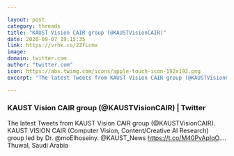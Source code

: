 ```yaml
---

layout: post
category: threads
title: "KAUST Vision CAIR group (@KAUSTVisionCAIR)"
date: 2020-09-07 19:15:35
link: https://vrhk.co/2ZfLcmx
image: 
domain: twitter.com
author: "twitter.com"
icon: https://abs.twimg.com/icons/apple-touch-icon-192x192.png
excerpt: "The latest Tweets from KAUST Vision CAIR group (@KAUSTVisionCAIR). KAUST VISION CAIR (Computer Vision, Content/Creative AI Research) group led by Dr. @moElhoseiny. @KAUST_News <https://t.co/M40PvApIqO>…. Thuwal, Saudi Arabia"

---
```


### KAUST Vision CAIR group (@KAUSTVisionCAIR) | Twitter

The latest Tweets from KAUST Vision CAIR group (@KAUSTVisionCAIR). KAUST VISION CAIR (Computer Vision, Content/Creative AI Research) group led by Dr. @moElhoseiny. @KAUST_News <https://t.co/M40PvApIqO>…. Thuwal, Saudi Arabia